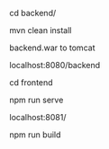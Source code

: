 
cd backend/

mvn clean install

backend.war to tomcat

localhost:8080/backend

cd frontend

npm run serve

localhost:8081/

npm run build

